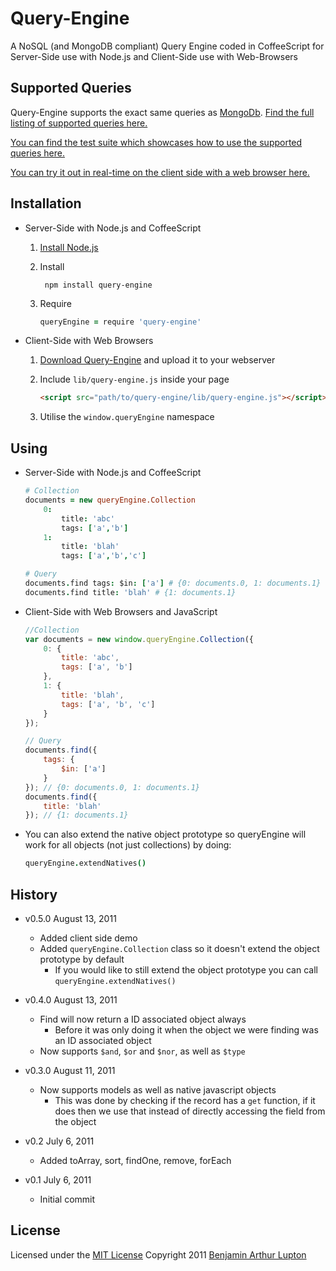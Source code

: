# Query-Engine

A NoSQL (and MongoDB compliant) Query Engine coded in CoffeeScript for Server-Side use with Node.js and Client-Side use with Web-Browsers


## Supported Queries

Query-Engine supports the exact same queries as [MongoDb](http://www.mongodb.org/). [Find the full listing of supported queries here.](http://www.mongodb.org/display/DOCS/Advanced+Queries)

[You can find the test suite which showcases how to use the supported queries here.](https://raw.github.com/balupton/query-engine.npm/master/test/query-engine.coffee)

[You can try it out in real-time on the client side with a web browser here.](https://balupton.github.com/query-engine.npm/demo/)



## Installation

- Server-Side with Node.js and CoffeeScript

	1. [Install Node.js](https://github.com/balupton/node/wiki/Installing-Node.js)

	2. Install

			npm install query-engine
	
	3. Require

		``` coffeescript
		queryEngine = require 'query-engine'
		```

- Client-Side with Web Browsers

	1. [Download Query-Engine](https://github.com/balupton/query-engine.npm/zipball/master) and upload it to your webserver

	2. Include `lib/query-engine.js` inside your page

		``` html
		<script src="path/to/query-engine/lib/query-engine.js"></script>
		```
	
	3. Utilise the `window.queryEngine` namespace


## Using

- Server-Side with Node.js and CoffeeScript

	``` coffeescript
	# Collection
	documents = new queryEngine.Collection
		0:
			title: 'abc'
			tags: ['a','b']
		1:
			title: 'blah'
			tags: ['a','b','c']

	# Query
	documents.find tags: $in: ['a'] # {0: documents.0, 1: documents.1}
	documents.find title: 'blah' # {1: documents.1}
	```

- Client-Side with Web Browsers and JavaScript
	
	``` javascript
	//Collection
	var documents = new window.queryEngine.Collection({
		0: {
			title: 'abc',
			tags: ['a', 'b']
		},
		1: {
			title: 'blah',
			tags: ['a', 'b', 'c']
		}
	});

	// Query
	documents.find({
		tags: {
			$in: ['a']
		}
	}); // {0: documents.0, 1: documents.1}
	documents.find({
		title: 'blah'
	}); // {1: documents.1}
	```

- You can also extend the native object prototype so queryEngine will work for all objects (not just collections) by doing:

	``` coffeescript
	queryEngine.extendNatives()
	```


## History

- v0.5.0 August 13, 2011
	- Added client side demo
	- Added `queryEngine.Collection` class so it doesn't extend the object prototype by default
		- If you would like to still extend the object prototype you can call `queryEngine.extendNatives()`

- v0.4.0 August 13, 2011
	- Find will now return a ID associated object always
		- Before it was only doing it when the object we were finding was an ID associated object
	- Now supports `$and`, `$or` and `$nor`, as well as `$type`

- v0.3.0 August 11, 2011
	- Now supports models as well as native javascript objects
		- This was done by checking if the record has a `get` function, if it does then we use that instead of directly accessing the field from the object

- v0.2 July 6, 2011
	- Added toArray, sort, findOne, remove, forEach

- v0.1 July 6, 2011
	- Initial commit


## License

Licensed under the [MIT License](http://creativecommons.org/licenses/MIT/)
Copyright 2011 [Benjamin Arthur Lupton](http://balupton.com)
